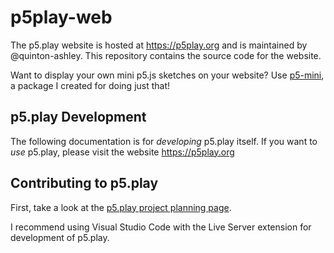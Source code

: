 # p5play-web

The p5.play website is hosted at https://p5play.org and is maintained by @quinton-ashley. This repository contains the source code for the website.

Want to display your own mini p5.js sketches on your website? Use [p5-mini][], a package I created for doing just that!

## p5.play Development

The following documentation is for _developing_ p5.play itself. If you
want to _use_ p5.play, please visit the website https://p5play.org

## Contributing to p5.play

First, take a look at the [p5.play project planning page][].

I recommend using Visual Studio Code with the Live Server extension for development of p5.play.

[p5.play project planning page]: https://github.com/molleindustria/p5.play/projects/1?fullscreen=true
[p5-mini]: https://github.com/quinton-ashley/p5-mini
